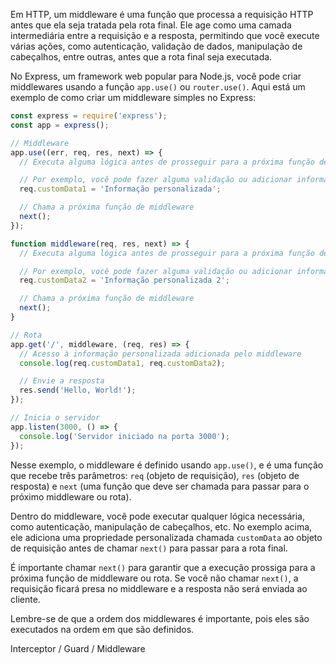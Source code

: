 Em HTTP, um middleware é uma função que processa a requisição HTTP antes que ela seja tratada pela rota final. Ele age como uma camada intermediária entre a requisição e a resposta, permitindo que você execute várias ações, como autenticação, validação de dados, manipulação de cabeçalhos, entre outras, antes que a rota final seja executada.

No Express, um framework web popular para Node.js, você pode criar middlewares usando a função `app.use()` ou `router.use()`. Aqui está um exemplo de como criar um middleware simples no Express:

```javascript
const express = require('express');
const app = express();

// Middleware
app.use((err, req, res, next) => {
  // Executa alguma lógica antes de prosseguir para a próxima função de middleware ou rota

  // Por exemplo, você pode fazer alguma validação ou adicionar informações à requisição
  req.customData1 = 'Informação personalizada';

  // Chama a próxima função de middleware
  next();
});

function middleware(req, res, next) => {
  // Executa alguma lógica antes de prosseguir para a próxima função de middleware ou rota

  // Por exemplo, você pode fazer alguma validação ou adicionar informações à requisição
  req.customData2 = 'Informação personalizada 2';

  // Chama a próxima função de middleware
  next();
}

// Rota
app.get('/', middleware, (req, res) => {
  // Acesso à informação personalizada adicionada pelo middleware
  console.log(req.customData1, req.customData2);

  // Envie a resposta
  res.send('Hello, World!');
});

// Inicia o servidor
app.listen(3000, () => {
  console.log('Servidor iniciado na porta 3000');
});
```

Nesse exemplo, o middleware é definido usando `app.use()`, e é uma função que recebe três parâmetros: `req` (objeto de requisição), `res` (objeto de resposta) e `next` (uma função que deve ser chamada para passar para o próximo middleware ou rota). 

Dentro do middleware, você pode executar qualquer lógica necessária, como autenticação, manipulação de cabeçalhos, etc. No exemplo acima, ele adiciona uma propriedade personalizada chamada `customData` ao objeto de requisição antes de chamar `next()` para passar para a rota final.

É importante chamar `next()` para garantir que a execução prossiga para a próxima função de middleware ou rota. Se você não chamar `next()`, a requisição ficará presa no middleware e a resposta não será enviada ao cliente.

Lembre-se de que a ordem dos middlewares é importante, pois eles são executados na ordem em que são definidos.


Interceptor / Guard / Middleware

